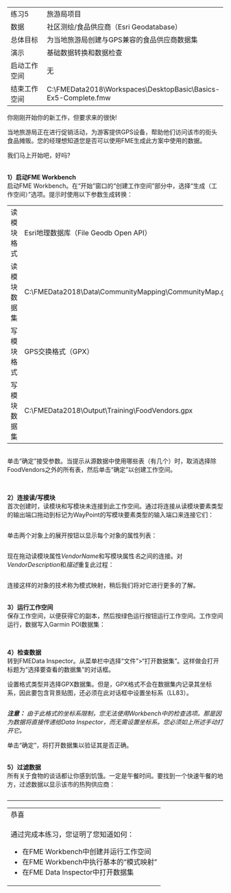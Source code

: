   <div id="readme" class="readme blob instapaper_body">
    <article class="markdown-body entry-content" itemprop="text">
<table>
<tbody><tr>
<td width="25%">
<i></i><font style="vertical-align: inherit;"><font style="vertical-align: inherit;">
练习5
</font></font></td>
<td><font style="vertical-align: inherit;"><font style="vertical-align: inherit;">
旅游局项目
</font></font></td>
</tr>
<tr>
<td><font style="vertical-align: inherit;"><font style="vertical-align: inherit;">数据</font></font></td>
<td><font style="vertical-align: inherit;"><font style="vertical-align: inherit;">社区测绘/食品供应商（Esri Geodatabase）</font></font></td>
</tr>
<tr>
<td><font style="vertical-align: inherit;"><font style="vertical-align: inherit;">总体目标</font></font></td>
<td><font style="vertical-align: inherit;"><font style="vertical-align: inherit;">为当地旅游局创建与GPS兼容的食品供应商数据集</font></font></td>
</tr>
<tr>
<td><font style="vertical-align: inherit;"><font style="vertical-align: inherit;">演示</font></font></td>
<td><font style="vertical-align: inherit;"><font style="vertical-align: inherit;">基础数据转换和数据检查</font></font></td>
</tr>
<tr>
<td><font style="vertical-align: inherit;"><font style="vertical-align: inherit;">启动工作空间</font></font></td>
<td><font style="vertical-align: inherit;"><font style="vertical-align: inherit;">无</font></font></td>
</tr>
<tr>
<td><font style="vertical-align: inherit;"><font style="vertical-align: inherit;">结束工作空间</font></font></td>
<td><font style="vertical-align: inherit;"><font style="vertical-align: inherit;">C:\FMEData2018\Workspaces\DesktopBasic\Basics-Ex5-Complete.fmw
</font></font></td>
</tr>
</tbody></table>
<p><font style="vertical-align: inherit;"><font style="vertical-align: inherit;">你刚刚开始你的新工作，但要求来的很快!</font></font></p>
<p><font style="vertical-align: inherit;"><font style="vertical-align: inherit;">当地旅游局正在进行促销活动，为游客提供GPS设备，帮助他们访问该市的街头食品摊贩。</font><font style="vertical-align: inherit;">您的经理想知道您是否可以使用FME生成此方案中使用的数据。</font></font></p>
<p><font style="vertical-align: inherit;"><font style="vertical-align: inherit;">我们马上开始吧，好吗?</font></font></p>
<p><br><strong><font style="vertical-align: inherit;"><font style="vertical-align: inherit;">1）启动FME Workbench</font></font></strong>
<br><font style="vertical-align: inherit;"><font style="vertical-align: inherit;">启动FME Workbench。</font><font style="vertical-align: inherit;">在“开始”窗口的“创建工作空间”部分中，选择“生成（工作空间）”选项。</font><font style="vertical-align: inherit;">提示时使用以下参数生成转换：</font></font></p>
<table>
<tbody><tr>
<td><font style="vertical-align: inherit;"><font style="vertical-align: inherit;">读模块格式</font></font></td>
<td><font style="vertical-align: inherit;"><font style="vertical-align: inherit;">Esri地理数据库（File Geodb Open API）</font></font></td>
</tr>
<tr>
<td><font style="vertical-align: inherit;"><font style="vertical-align: inherit;">读模块数据集</font></font></td>
<td><font style="vertical-align: inherit;"><font style="vertical-align: inherit;">C:\FMEData2018\Data\CommunityMapping\CommunityMap.gdb</font></font></td>
</tr>
<tr>
<td><font style="vertical-align: inherit;"><font style="vertical-align: inherit;">写模块格式</font></font></td>
<td><font style="vertical-align: inherit;"><font style="vertical-align: inherit;">GPS交换格式（GPX）</font></font></td>
</tr>
<tr>
<td><font style="vertical-align: inherit;"><font style="vertical-align: inherit;">写模块数据集</font></font></td>
<td><font style="vertical-align: inherit;"><font style="vertical-align: inherit;">C:\FMEData2018\Output\Training\FoodVendors.gpx
</font></font></td>
</tr>
</tbody></table>
<p><a target="_blank" href="https://github.com/safesoftware/FMETraining/blob/Desktop-Basic-2018/DesktopBasic1Basics/Images/Img1.232.Ex5.GenerateWorkspaceDialog.png"><img src="./Images/Img1.232.Ex5.GenerateWorkspaceDialog.png" alt="" style="max-width:100%;"></a></p>
<p><font style="vertical-align: inherit;"><font style="vertical-align: inherit;">单击“确定”接受参数。</font><font style="vertical-align: inherit;">当提示从源数据中使用哪些表（有几个）时，取消选择除FoodVendors之外的所有表，然后单击“确定”以创建工作空间。</font></font></p>
<p><a target="_blank" href="https://github.com/safesoftware/FMETraining/blob/Desktop-Basic-2018/DesktopBasic1Basics/Images/Img1.233.Ex5.SelectFTDialog.png"><img src="./Images/Img1.233.Ex5.SelectFTDialog.png" alt="" style="max-width:100%;"></a></p>
<p><br><strong><font style="vertical-align: inherit;"><font style="vertical-align: inherit;">2）连接读/写模块</font></font></strong>
<br><font style="vertical-align: inherit;"><font style="vertical-align: inherit;">首次创建时，读模块和写模块未连接到此工作空间。</font><font style="vertical-align: inherit;">通过将连接从读模块要素类型的输出端口拖动到标记为WayPoint的写模块要素类型的输入端口来连接它们：</font></font></p>
<p><a target="_blank" href="https://github.com/safesoftware/FMETraining/blob/Desktop-Basic-2018/DesktopBasic1Basics/Images/Img1.234.Ex5.JoinFeatureTypes.png"><img src="./Images/Img1.234.Ex5.JoinFeatureTypes.png" alt="" style="max-width:100%;"></a></p>
<p><font style="vertical-align: inherit;"><font style="vertical-align: inherit;">单击两个对象上的展开按钮以显示每个对象的属性列表：</font></font></p>
<p><a target="_blank" href="https://github.com/safesoftware/FMETraining/blob/Desktop-Basic-2018/DesktopBasic1Basics/Images/Img1.235.Ex5.ExposeAttributes.png"><img src="./Images/Img1.235.Ex5.ExposeAttributes.png" alt="" style="max-width:100%;"></a></p>
<p><font style="vertical-align: inherit;"><font style="vertical-align: inherit;">现在拖动读模块属性</font></font><em><font style="vertical-align: inherit;"><font style="vertical-align: inherit;">VendorName</font></font></em><font style="vertical-align: inherit;"><font style="vertical-align: inherit;">和写模块属性</font></font><em><font style="vertical-align: inherit;"><font style="vertical-align: inherit;">名</font></font></em><font style="vertical-align: inherit;"><font style="vertical-align: inherit;">之间的连接</font><font style="vertical-align: inherit;">。</font><font style="vertical-align: inherit;">对</font></font><em><font style="vertical-align: inherit;"><font style="vertical-align: inherit;">VendorDescription</font></font></em><font style="vertical-align: inherit;"><font style="vertical-align: inherit;">和</font></font><em><font style="vertical-align: inherit;"><font style="vertical-align: inherit;">描述</font></font></em><font style="vertical-align: inherit;"><font style="vertical-align: inherit;">重复此过程</font><font style="vertical-align: inherit;">：</font></font></p>
<p><a target="_blank" href="https://github.com/safesoftware/FMETraining/blob/Desktop-Basic-2018/DesktopBasic1Basics/Images/Img1.236.Ex5.JoinAttributes.png"><img src="./Images/Img1.236.Ex5.JoinAttributes.png" alt="" style="max-width:100%;"></a></p>
<p><font style="vertical-align: inherit;"><font style="vertical-align: inherit;">连接这样的对象的技术称为模式映射，稍后我们将对它进行更多的了解。
</font></font></p>
<p><br><strong><font style="vertical-align: inherit;"><font style="vertical-align: inherit;">3）运行工作空间</font></font></strong>
<br><font style="vertical-align: inherit;"><font style="vertical-align: inherit;">保存工作空间，以便获得它的副本，然后按绿色运行按钮运行工作空间。</font><font style="vertical-align: inherit;">工作空间运行，数据写入Garmin POI数据集：</font></font></p>
<p><a target="_blank" href="https://github.com/safesoftware/FMETraining/blob/Desktop-Basic-2018/DesktopBasic1Basics/Images/Img1.237.Ex5.LogWindow.png"><img src="./Images/Img1.237.Ex5.LogWindow.png" alt="" style="max-width:100%;"></a></p>
<p><br><strong><font style="vertical-align: inherit;"><font style="vertical-align: inherit;">4）检查数据</font></font></strong>
<br><font style="vertical-align: inherit;"><font style="vertical-align: inherit;">转到FMEData Inspector。</font><font style="vertical-align: inherit;">从菜单栏中选择“文件”&gt;“打开数据集”。</font><font style="vertical-align: inherit;">这样做会打开标题为“选择要查看的数据集”的对话框。</font></font></p>
<p><font style="vertical-align: inherit;"><font style="vertical-align: inherit;">设置格式类型并选择GPX数据集。</font><font style="vertical-align: inherit;">但是，GPX格式不会在数据集内记录其坐标系，因此要包含背景贴图，还必须在此对话框中设置坐标系（LL83）。</font></font></p>
<p><a target="_blank" href="https://github.com/safesoftware/FMETraining/blob/Desktop-Basic-2018/DesktopBasic1Basics/Images/Img1.238.Ex5.DISetCoordSys.png"><img src="./Images/Img1.238.Ex5.DISetCoordSys.png" alt="" style="max-width:100%;"></a></p>
<p><em><strong><font style="vertical-align: inherit;"><font style="vertical-align: inherit;">注意：</font></font></strong></em> <em><font style="vertical-align: inherit;"><font style="vertical-align: inherit;">由于此格式的坐标系限制，您无法使用Workbench中的检查选项。</font><font style="vertical-align: inherit;">那是因为数据将直接传递给Data Inspector，而无需设置坐标系。</font><font style="vertical-align: inherit;">您必须如上所述手动打开它。</font></font></em></p>
<p><font style="vertical-align: inherit;"><font style="vertical-align: inherit;">单击“确定”，将打开数据集以验证其是否正确。</font></font></p>
<p><br><strong><font style="vertical-align: inherit;"><font style="vertical-align: inherit;">5）过滤数据</font></font></strong>
<br><font style="vertical-align: inherit;"><font style="vertical-align: inherit;">所有关于食物的谈话都让你感到饥饿。</font><font style="vertical-align: inherit;">一定是午餐时间。</font><font style="vertical-align: inherit;">要找到一个快速午餐的地方，过滤数据以显示该市的热狗供应商：</font></font></p>
<p><a target="_blank" href="https://github.com/safesoftware/FMETraining/blob/Desktop-Basic-2018/DesktopBasic1Basics/Images/Img1.239.Ex5.FilterHotDogsInDataInspector.png"><img src="./Images/Img1.239.Ex5.FilterHotDogsInDataInspector.png" alt="" style="max-width:100%;"></a></p>
<hr>

<table>
<tbody><tr>
<td>
<i></i><font style="vertical-align: inherit;"><font style="vertical-align: inherit;">
恭喜
</font></font></td>
</tr>
<tr>
<td><font style="vertical-align: inherit;"><font style="vertical-align: inherit;">

通过完成本练习，您证明了您知道如何：
</font></font><br>
<ul><li><font style="vertical-align: inherit;"><font style="vertical-align: inherit;">在FME Workbench中创建并运行工作空间</font></font></li>
<li><font style="vertical-align: inherit;"><font style="vertical-align: inherit;">在FME Workbench中执行基本的“模式映射”</font></font></li>
<li><font style="vertical-align: inherit;"><font style="vertical-align: inherit;">在FME Data Inspector中打开数据集</font></font></li>
 </ul>

</td>
</tr>
</tbody></table>
</article>
  </div>
